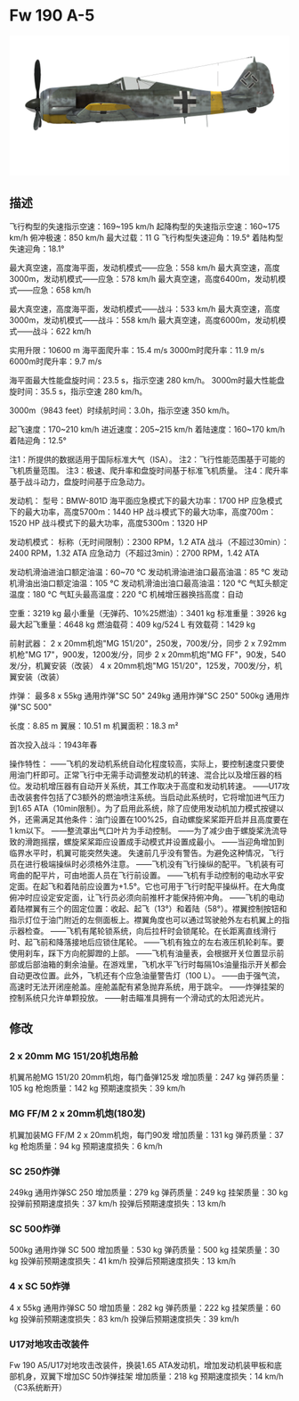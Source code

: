 # Fw 190 A-5

![fw190a5](../images/fw190a5.png)

## 描述

飞行构型的失速指示空速：169~195 km/h
起降构型的失速指示空速：160~175 km/h
俯冲极速：850 km/h
最大过载：11 G
飞行构型失速迎角：19.5°
着陆构型失速迎角：18.1°

最大真空速，高度海平面，发动机模式——应急：558 km/h
最大真空速，高度3000m，发动机模式——应急：578 km/h
最大真空速，高度6400m，发动机模式——应急：658 km/h

最大真空速，高度海平面，发动机模式——战斗：533 km/h
最大真空速，高度3000m，发动机模式——战斗：558 km/h
最大真空速，高度6000m，发动机模式——战斗：622 km/h

实用升限：10600 m
海平面爬升率：15.4 m/s
3000m时爬升率：11.9 m/s
6000m时爬升率：9.7 m/s

海平面最大性能盘旋时间：23.5 s，指示空速 280 km/h。
3000m时最大性能盘旋时间：35.5 s，指示空速 280 km/h。

3000m（9843 feet）时续航时间：3.0h，指示空速 350 km/h。

起飞速度：170~210 km/h
进近速度：205~215 km/h
着陆速度：160~170 km/h
着陆迎角：12.5°

注1：所提供的数据适用于国际标准大气（ISA）。
注2：飞行性能范围基于可能的飞机质量范围。
注3：极速、爬升率和盘旋时间基于标准飞机质量。
注4：爬升率基于战斗动力，盘旋时间基于应急动力。

发动机：
型号：BMW-801D
海平面应急模式下的最大功率：1700 HP
应急模式下的最大功率，高度5700m：1440 HP
战斗模式下的最大功率，高度700m：1520 HP
战斗模式下的最大功率，高度5300m：1320 HP

发动机模式：
标称（无时间限制）：2300 RPM，1.2 ATA
战斗（不超过30min）：2400 RPM，1.32 ATA
应急动力（不超过3min）：2700 RPM，1.42 ATA

发动机滑油进油口额定油温：60~70 °C
发动机滑油进油口最高油温：85 °C
发动机滑油出油口额定油温：105 °C
发动机滑油出油口最高油温：120 °C
气缸头额定温度：180 °C
气缸头最高温度：220 °C
机械增压器换挡高度：自动

空重：3219 kg
最小重量（无弹药、10%25燃油）：3401 kg
标准重量：3926 kg
最大起飞重量：4648 kg
燃油载荷：409 kg/524 L
有效载荷：1429 kg

前射武器：
2 x 20mm机炮"MG 151/20"，250发，700发/分，同步
2 x 7.92mm机枪"MG 17"，900发，1200发/分，同步
2 x 20mm机炮"MG FF"，90发，540发/分，机翼安装（改装）
4 x 20mm机炮"MG 151/20"，125发，700发/分，机翼安装（改装）

炸弹：
最多8 x 55kg 通用炸弹"SC 50"
249kg 通用炸弹"SC 250"
500kg 通用炸弹"SC 500"

长度：8.85 m
翼展：10.51 m
机翼面积：18.3 m²

首次投入战斗：1943年春

操作特性：
——飞机的发动机系统自动化程度较高，实际上，要控制速度只要使用油门杆即可。正常飞行中无需手动调整发动机的转速、混合比以及增压器的档位。发动机增压器有自动开关系统，其工作取决于高度和发动机转速。
——U17攻击改装套件包括了C3额外的燃油喷注系统。当启动此系统时，它将增加进气压力到1.65 ATA（10min限制）。为了启用此系统，除了应使用发动机加力模式按键以外，还需满足其他条件：油门设置在100%25，自动螺旋桨桨距开启并且高度要在1 km以下。
——整流罩出气口叶片为手动控制。
——为了减少由于螺旋桨洗流导致的滑跑摇摆，螺旋桨桨距应设置成手动模式并设置成最小。
——当迎角增加到临界水平时，机翼可能突然失速。 失速前几乎没有警告。为避免这种情况，飞行员在进行极端操纵时必须格外注意。
——飞机没有飞行操纵的配平。飞机装有可弯曲的配平片，可由地面人员在飞行前设置。
——飞机有手动控制的电动水平安定面。在起飞和着陆前应设置为+1.5°。它也可用于飞行时配平操纵杆。在大角度俯冲时应设定安定面，让飞行员必须向前推杆才能保持俯冲角。
——飞机的电动着陆襟翼有三个的固定位置：收起、起飞（13°）和着陆（58°）。襟翼控制按钮和指示灯位于油门附近的左侧面板上。襟翼角度也可以通过驾驶舱外左右机翼上的指示器检查。
——飞机有尾轮锁系统，向后拉杆时会锁尾轮。在长距离直线滑行时、起飞前和降落接地后应锁住尾轮。
——飞机有独立的左右液压机轮刹车。要使用刹车，踩下方向舵脚蹬的上部。
——飞机有油量表，会根据开关位置显示前部或后部油箱的剩余油量。在游戏里，飞机水平飞行时每隔10s油量指示开关都会自动更改位置。此外，飞机还有个应急油量警告灯（100 L）。
——由于强气流，高速时无法开闭座舱盖。座舱盖配有紧急抛弃系统，用于跳伞。
——炸弹挂架的控制系统只允许单颗投放。
——射击瞄准具拥有一个滑动式的太阳滤光片。

## 修改


### 2 x 20mm MG 151/20机炮吊舱

机翼吊舱MG 151/20 20mm机炮，每门备弹125发
增加质量：247 kg
弹药质量：105 kg
枪炮质量：142 kg
预期速度损失：39 km/h

### MG FF/M 2 x 20mm机炮(180发)

机翼加装MG FF/M 2 x 20mm机炮，每门90发
增加质量：131 kg
弹药质量：37 kg
枪炮质量：94 kg
预期速度损失：6 km/h

### SC 250炸弹

249kg 通用炸弹SC 250
增加质量：279 kg
弹药质量：249 kg
挂架质量：30 kg
投弹前预期速度损失：37 km/h
投弹后预期速度损失：13 km/h

### SC 500炸弹

500kg 通用炸弹 SC 500
增加质量：530 kg
弹药质量：500 kg
挂架质量：30 kg
投弹前预期速度损失：41 km/h
投弹后预期速度损失：13 km/h

### 4 x SC 50炸弹

4 x 55kg 通用炸弹SC 50
增加质量：282 kg
弹药质量：222 kg
挂架质量：60 kg
投弹前预期速度损失：83 km/h
投弹后预期速度损失：39 km/h

### U17对地攻击改装件

Fw 190 A5/U17对地攻击改装件，换装1.65 ATA发动机，增加发动机装甲板和底部机身，双翼下增加SC 50炸弹挂架
增加质量：218 kg
预期速度损失：14 km/h（C3系统断开）